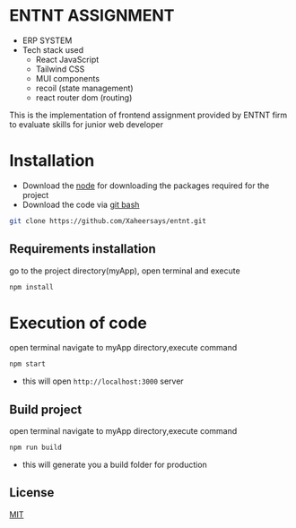 # ENTNT ASSIGNMENT
- ERP SYSTEM
- Tech stack used
  - React JavaScript
  - Tailwind CSS
  - MUI components
  - recoil (state management)
  - react router dom (routing)

This is the implementation of frontend assignment provided by ENTNT firm to evaluate skills for junior web developer

# Installation
- Download the [node](https://nodejs.org/en/download) for downloading the packages required for the project
- Download the code via [git bash](https://git-scm.com/downloads)



```bash
git clone https://github.com/Xaheersays/entnt.git
```

## Requirements installation
go to the project directory(myApp),
open terminal and execute
```bash
npm install
```

# Execution of code
open terminal navigate to myApp directory,execute command
```bash
npm start
```
- this will open `http://localhost:3000` server

## Build project
open terminal navigate to myApp directory,execute command
```bash
npm run build
```
- this will generate you a build folder for production
## License
[MIT](https://choosealicense.com/licenses/mit/)